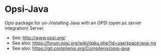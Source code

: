 # Opsi-Java

Opsi package for un-/installing Java with an OPSI (open pc server integration) Server.

- See: http://www.opsi.org/  
- See also: https://forum.opsi.org/wiki/doku.php?id=userspace:java-ng
- See also: https://git.compilenix.org/Compilenix/opsi-java

